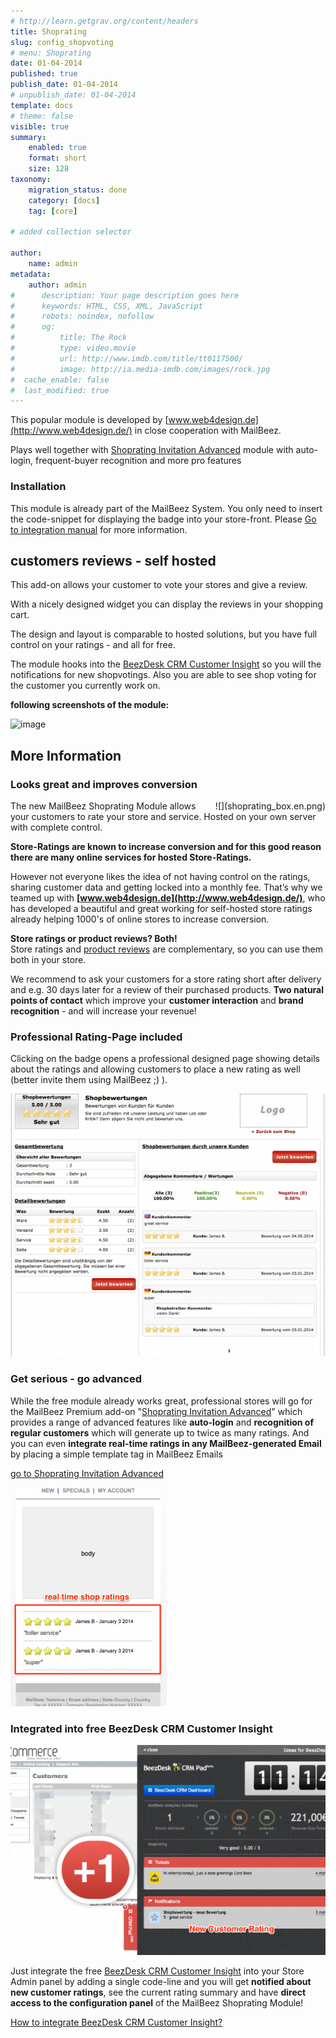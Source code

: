 ```yaml
---
# http://learn.getgrav.org/content/headers
title: Shoprating
slug: config_shopvoting
# menu: Shoprating
date: 01-04-2014
published: true
publish_date: 01-04-2014
# unpublish_date: 01-04-2014
template: docs
# theme: false
visible: true
summary:
    enabled: true
    format: short
    size: 128
taxonomy:
    migration_status: done
    category: [docs]
    tag: [core]

# added collection selector

author:
    name: admin
metadata:
    author: admin
#      description: Your page description goes here
#      keywords: HTML, CSS, XML, JavaScript
#      robots: noindex, nofollow
#      og:
#          title: The Rock
#          type: video.movie
#          url: http://www.imdb.com/title/tt0117500/
#          image: http://ia.media-imdb.com/images/rock.jpg
#  cache_enable: false
#  last_modified: true
---
```


This popular module is developed by [www.web4design.de](http://www.web4design.de/) in close cooperation with MailBeez.

Plays well together with [Shoprating Invitation Advanced](/documentation/mailbeez/shoprating_advanced/) module with auto-login, frequent-buyer recognition and more pro features
 
 
### Installation

This module is already part of the MailBeez System. You only need to insert the code-snippet for displaying the badge into your store-front. Please [Go to integration manual](http://www.web4design.de/module_infos/english/shopreviews/index.php) for more information.
 

## customers reviews - self hosted

This add-on allows your customer to vote your stores and give a review.

With a nicely designed widget you can display the reviews in your shopping cart.

The design and layout is comparable to hosted solutions, but you have full control on your ratings - and all for free.

The module hooks into the [BeezDesk CRM Customer Insight](/documentation/configbeez/config_customer_insight/) so you will the notifications for new shopvotings. Also you are able to see shop voting for the customer you currently work on.

**following screenshots of the module:**

![image](http://www.web4design.de/module_infos/english/shopreviews/img/infosfunctions.jpg)

## More Information

### Looks great and improves conversion

<div style="float:right" markdown="1">![](shoprating_box.en.png)</div>

The new MailBeez Shoprating Module allows your customers to rate your store and service. Hosted on your own server with complete control.

**Store-Ratings are known to increase conversion and for this good reason there are many online services for hosted Store-Ratings.**

However not everyone likes the idea of not having control on the ratings, sharing customer data and getting locked into a monthly fee. That’s why we teamed up with **[www.web4design.de](http://www.web4design.de/)**, who has developed a beautiful and great working for self-hosted store ratings already helping 1000's of online stores to increase conversion.
 
**Store ratings or product reviews? Both!**   
Store ratings and [product reviews](/documentation/mailbeez/review_advanced/) are complementary, so you can use them both in your store.

We recommend to ask your customers for a store rating short after delivery and e.g. 30 days later for a review of their purchased products. **Two natural points of contact** which improve your **customer interaction** and **brand recognition** - and will increase your revenue!


### Professional Rating-Page included

Clicking on the badge opens a professional designed page showing details about the ratings and allowing customers to place a new rating as well (better invite them using MailBeez ;) ).

![](Screen_shoprating_page.de.png)


### Get serious - go advanced

While the free module already works great, professional stores will go for the MailBeez Premium add-on "[Shoprating Invitation Advanced](/documentation/mailbeez/shoprating_advanced/)" which provides a range of advanced features like **auto-login** and **recognition of regular customers** which will generate up to twice as many ratings. And you can even **integrate real-time ratings in any MailBeez-generated Email** by placing a simple template tag in MailBeez Emails

 [go to Shoprating Invitation Advanced](/documentation/mailbeez/shoprating_advanced/)

![](Screen_shoprating_email.en.png?resize=250)


### Integrated into free BeezDesk CRM Customer Insight

![](Screen_shoprating_beezdesk.en.png)


Just integrate the free [BeezDesk CRM Customer Insight](/documentation/configbeez/config_customer_insight/)  into your Store Admin panel by adding a single code-line and you will get **notified about new customer ratings**, see the current rating summary and have **direct access to the configuration panel** of the MailBeez Shoprating Module!

[How to integrate BeezDesk CRM Customer Insight?](/documentation/configbeez/config_customer_insight/)